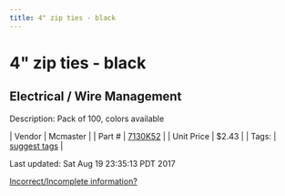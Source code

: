 ```yaml
---
title: 4" zip ties - black
---
```


# 4" zip ties - black
## Electrical / Wire Management
Description: 	Pack of 100, colors available 

| Vendor | Mcmaster | 
| Part # | [7130K52](https://www.mcmaster.com/#7130K52) | 
| Unit Price | $2.43 | 
| Tags: | [suggest tags](https://docs.google.com/forms/d/e/1FAIpQLSeWyY8v3RgOty-MyWmh9U0iivNYN_molChYyS-0U-o-kOAv_g/viewform) | 

Last updated: Sat Aug 19 23:35:13 PDT 2017

 [Incorrect/Incomplete information?](https://docs.google.com/forms/d/e/1FAIpQLSeWyY8v3RgOty-MyWmh9U0iivNYN_molChYyS-0U-o-kOAv_g/viewform)